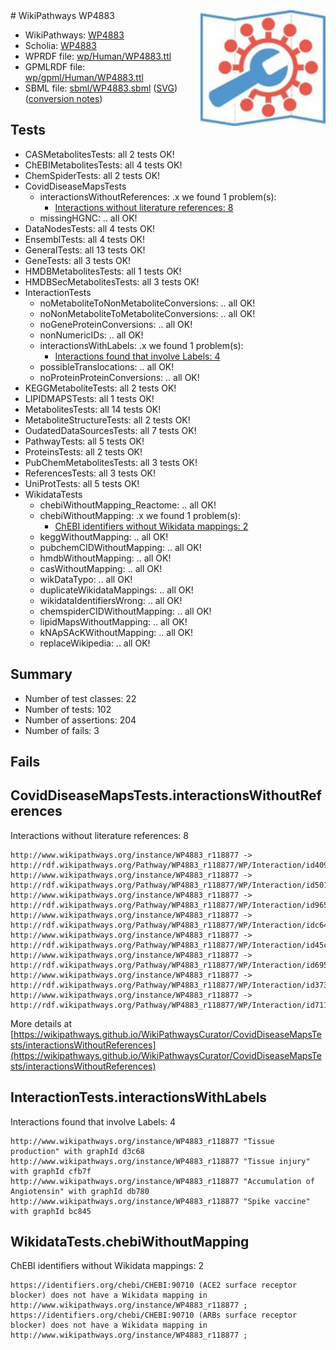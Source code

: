 <img style="float: right; width: 200px" src="../logo.png" />
# WikiPathways WP4883

* WikiPathways: [WP4883](https://identifiers.org/wikipathways:WP4883)
* Scholia: [WP4883](https://scholia.toolforge.org/wikipathways/WP4883)
* WPRDF file: [wp/Human/WP4883.ttl](../wp/Human/WP4883.ttl)
* GPMLRDF file: [wp/gpml/Human/WP4883.ttl](../wp/gpml/Human/WP4883.ttl)
* SBML file: [sbml/WP4883.sbml](../sbml/WP4883.sbml) ([SVG](../sbml/WP4883.svg)) ([conversion notes](../sbml/WP4883.txt))

## Tests
* CASMetabolitesTests: all 2 tests OK!
* ChEBIMetabolitesTests: all 4 tests OK!
* ChemSpiderTests: all 2 tests OK!
* CovidDiseaseMapsTests
    * interactionsWithoutReferences: .x we found 1 problem(s):
        * [Interactions without literature references: 8](#2e295936)
    * missingHGNC: .. all OK!
* DataNodesTests: all 4 tests OK!
* EnsemblTests: all 4 tests OK!
* GeneralTests: all 13 tests OK!
* GeneTests: all 3 tests OK!
* HMDBMetabolitesTests: all 1 tests OK!
* HMDBSecMetabolitesTests: all 3 tests OK!
* InteractionTests
    * noMetaboliteToNonMetaboliteConversions: .. all OK!
    * noNonMetaboliteToMetaboliteConversions: .. all OK!
    * noGeneProteinConversions: .. all OK!
    * nonNumericIDs: .. all OK!
    * interactionsWithLabels: .x we found 1 problem(s):
        * [Interactions found that involve Labels: 4](#630d267b)
    * possibleTranslocations: .. all OK!
    * noProteinProteinConversions: .. all OK!
* KEGGMetaboliteTests: all 2 tests OK!
* LIPIDMAPSTests: all 1 tests OK!
* MetabolitesTests: all 14 tests OK!
* MetaboliteStructureTests: all 2 tests OK!
* OudatedDataSourcesTests: all 7 tests OK!
* PathwayTests: all 5 tests OK!
* ProteinsTests: all 2 tests OK!
* PubChemMetabolitesTests: all 3 tests OK!
* ReferencesTests: all 3 tests OK!
* UniProtTests: all 5 tests OK!
* WikidataTests
    * chebiWithoutMapping_Reactome: .. all OK!
    * chebiWithoutMapping: .x we found 1 problem(s):
        * [ChEBI identifiers without Wikidata mappings: 2](#a8d554ce)
    * keggWithoutMapping: .. all OK!
    * pubchemCIDWithoutMapping: .. all OK!
    * hmdbWithoutMapping: .. all OK!
    * casWithoutMapping: .. all OK!
    * wikDataTypo: .. all OK!
    * duplicateWikidataMappings: .. all OK!
    * wikidataIdentifiersWrong: .. all OK!
    * chemspiderCIDWithoutMapping: .. all OK!
    * lipidMapsWithoutMapping: .. all OK!
    * kNApSAcKWithoutMapping: .. all OK!
    * replaceWikipedia: .. all OK!


## Summary

* Number of test classes: 22
* Number of tests: 102
* Number of assertions: 204
* Number of fails: 3

## Fails

<a name="2e295936" />

## CovidDiseaseMapsTests.interactionsWithoutReferences

Interactions without literature references: 8
```
http://www.wikipathways.org/instance/WP4883_r118877 -> http://rdf.wikipathways.org/Pathway/WP4883_r118877/WP/Interaction/id4093d262
http://www.wikipathways.org/instance/WP4883_r118877 -> http://rdf.wikipathways.org/Pathway/WP4883_r118877/WP/Interaction/id501a4bdc
http://www.wikipathways.org/instance/WP4883_r118877 -> http://rdf.wikipathways.org/Pathway/WP4883_r118877/WP/Interaction/id965b8019
http://www.wikipathways.org/instance/WP4883_r118877 -> http://rdf.wikipathways.org/Pathway/WP4883_r118877/WP/Interaction/idc649fb6a
http://www.wikipathways.org/instance/WP4883_r118877 -> http://rdf.wikipathways.org/Pathway/WP4883_r118877/WP/Interaction/id45cf6f5e
http://www.wikipathways.org/instance/WP4883_r118877 -> http://rdf.wikipathways.org/Pathway/WP4883_r118877/WP/Interaction/id695320d0
http://www.wikipathways.org/instance/WP4883_r118877 -> http://rdf.wikipathways.org/Pathway/WP4883_r118877/WP/Interaction/id3739bd1
http://www.wikipathways.org/instance/WP4883_r118877 -> http://rdf.wikipathways.org/Pathway/WP4883_r118877/WP/Interaction/id7114ee4c
```

More details at [https://wikipathways.github.io/WikiPathwaysCurator/CovidDiseaseMapsTests/interactionsWithoutReferences](https://wikipathways.github.io/WikiPathwaysCurator/CovidDiseaseMapsTests/interactionsWithoutReferences)

<a name="630d267b" />

## InteractionTests.interactionsWithLabels

Interactions found that involve Labels: 4
```
http://www.wikipathways.org/instance/WP4883_r118877 "Tissue production" with graphId d3c68
http://www.wikipathways.org/instance/WP4883_r118877 "Tissue injury" with graphId cfb7f
http://www.wikipathways.org/instance/WP4883_r118877 "Accumulation of 
Angiotensin" with graphId db780
http://www.wikipathways.org/instance/WP4883_r118877 "Spike vaccine" with graphId bc845
```

<a name="a8d554ce" />

## WikidataTests.chebiWithoutMapping

ChEBI identifiers without Wikidata mappings: 2
```
https://identifiers.org/chebi/CHEBI:90710 (ACE2 surface receptor blocker) does not have a Wikidata mapping in http://www.wikipathways.org/instance/WP4883_r118877 ; 
https://identifiers.org/chebi/CHEBI:90710 (ARBs surface receptor blocker) does not have a Wikidata mapping in http://www.wikipathways.org/instance/WP4883_r118877 ; 
```

